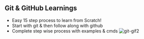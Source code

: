 ## Git & GitHub Learnings

- Easy 15 step process to learn from Scratch!
- Start with git & then follow along with github
- Complete step wise process with examples & cmds
![git-gif2](https://github.com/AOriole/git-github/assets/25526638/f44382f9-3649-44dc-b50a-53bdb7b71541)
